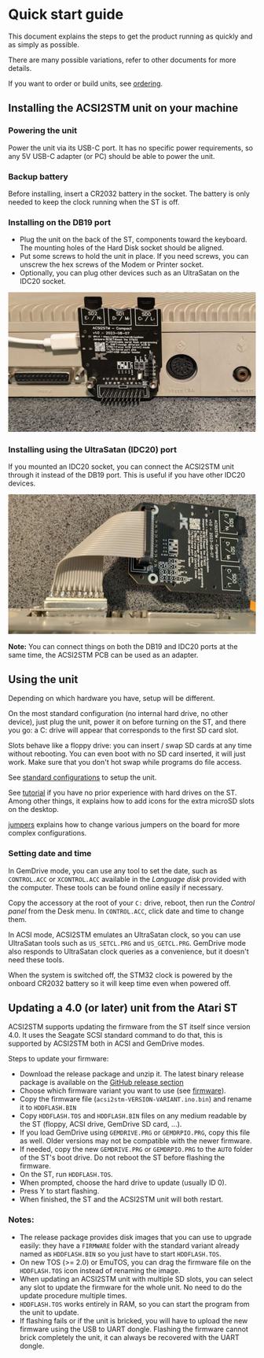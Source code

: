 Quick start guide
=================

This document explains the steps to get the product running as quickly and as
simply as possible.

There are many possible variations, refer to other documents for more details.

If you want to order or build units, see [ordering](doc/ordering.md).


Installing the ACSI2STM unit on your machine
--------------------------------------------

### Powering the unit

Power the unit via its USB-C port. It has no specific power requirements, so any
5V USB-C adapter (or PC) should be able to power the unit.

### Backup battery

Before installing, insert a CR2032 battery in the socket. The battery is only
needed to keep the clock running when the ST is off.

### Installing on the DB19 port

* Plug the unit on the back of the ST, components toward the keyboard.
  The mounting holes of the Hard Disk socket should be aligned.
* Put some screws to hold the unit in place.
  If you need screws, you can unscrew the hex screws of the Modem or Printer
  socket.
* Optionally, you can plug other devices such as an UltraSatan on the IDC20
  socket.

![Compact PCB on DB19 port](images/compact_installed.jpg)

### Installing using the UltraSatan (IDC20) port

If you mounted an IDC20 socket, you can connect the ACSI2STM unit through it
instead of the DB19 port. This is useful if you have other IDC20 devices.

![Compact PCB on IDC20 port](images/compact_idc20.jpg)

**Note:** You can connect things on both the DB19 and IDC20 ports at the same
time, the ACSI2STM PCB can be used as an adapter.


Using the unit
--------------

Depending on which hardware you have, setup will be different.

On the most standard configuration (no internal hard drive, no other device),
just plug the unit, power it on before turning on the ST, and there you go: a C:
drive will appear that corresponds to the first SD card slot.

Slots behave like a floppy drive: you can insert / swap SD cards at any time
without rebooting. You can even boot with no SD card inserted, it will just
work. Make sure that you don't hot swap while programs do file access.

See [standard configurations](standard_configurations.md) to setup the unit.

See [tutorial](tutorial.md) if you have no prior experience with hard drives on
the ST. Among other things, it explains how to add icons for the extra microSD
slots on the desktop.

[jumpers](jumpers.md) explains how to change various jumpers on the board for
more complex configurations.

### Setting date and time

In GemDrive mode, you can use any tool to set the date, such as `CONTROL.ACC` or
`XCONTROL.ACC` available in the *Language disk* provided with the computer.
These tools can be found online easily if necessary.

Copy the accessory at the root of your `C:` drive, reboot, then run the *Control
panel* from the Desk menu. In `CONTROL.ACC`, click date and time to change them.

In ACSI mode, ACSI2STM emulates an UltraSatan clock, so you can use UltraSatan
tools such as `US_SETCL.PRG` and `US_GETCL.PRG`. GemDrive mode also responds to
UltraSatan clock queries as a convenience, but it doesn't need these tools.

When the system is switched off, the STM32 clock is powered by the onboard
CR2032 battery so it will keep time even when powered off.


Updating a 4.0 (or later) unit from the Atari ST
------------------------------------------------

ACSI2STM supports updating the firmware from the ST itself since version 4.0.
It uses the Seagate SCSI standard command to do that, this is supported by
ACSI2STM both in ACSI and GemDrive modes.

Steps to update your firmware:

* Download the release package and unzip it. The latest binary release package
  is available on the [GitHub release section](https://github.com/retro16/acsi2stm/releases)
* Choose which firmware variant you want to use (see [firmware](firmware.md)).
* Copy the firmware file (`acsi2stm-VERSION-VARIANT.ino.bin`) and rename it to
  `HDDFLASH.BIN`
* Copy `HDDFLASH.TOS` and `HDDFLASH.BIN` files on any medium readable by the
  ST (floppy, ACSI drive, GemDrive SD card, ...).
* If you load GemDrive using `GEMDRIVE.PRG` or `GEMDRPIO.PRG`, copy this file
  as well. Older versions may not be compatible with the newer firmware.
* If needed, copy the new `GEMDRIVE.PRG` or `GEMDRPIO.PRG` to the `AUTO` folder
  of the ST's boot drive. Do not reboot the ST before flashing the firmware.
* On the ST, run `HDDFLASH.TOS`.
* When prompted, choose the hard drive to update (usually ID 0).
* Press Y to start flashing.
* When finished, the ST and the ACSI2STM unit will both restart.

### Notes:

* The release package provides disk images that you can use to upgrade easily:
  they have a `FIRMWARE` folder with the standard variant already named as
  `HDDFLASH.BIN` so you just have to start `HDDFLASH.TOS`.
* On new TOS (>= 2.0) or EmuTOS, you can drag the firmware file on the
  `HDDFLASH.TOS` icon instead of renaming the image.
* When updating an ACSI2STM unit with multiple SD slots, you can select any slot
  to update the firmware for the whole unit. No need to do the update procedure
  multiple times.
* `HDDFLASH.TOS` works entirely in RAM, so you can start the program from the
  unit to update.
* If flashing fails or if the unit is bricked, you will have to upload the new
  firmware using the USB to UART dongle. Flashing the firmware cannot brick
  completely the unit, it can always be recovered with the UART dongle.
